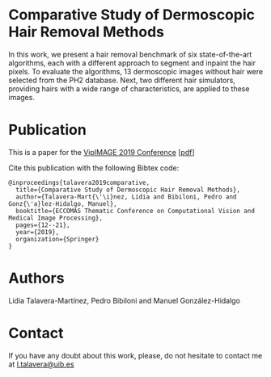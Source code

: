 # Comparative Study of Dermoscopic Hair Removal Methods

In this work, we present a hair removal benchmark of six state-of-the-art algorithms, each with a different approach to segment and inpaint the hair pixels. To evaluate the algorithms, 13 dermoscopic images without hair were selected from the PH2 database. Next, two different hair simulators, providing hairs with a wide range of characteristics, are applied to these images.

# Publication

This is a paper for the [VipIMAGE 2019 Conference](https://paginas.fe.up.pt/~vipimage/index.html) [[pdf](https://link.springer.com/chapter/10.1007/978-3-030-32040-9_2)]

Cite this publication with the following Bibtex code:

```
@inproceedings{talavera2019comparative,
  title={Comparative Study of Dermoscopic Hair Removal Methods},
  author={Talavera-Mart{\'\i}nez, Lidia and Bibiloni, Pedro and Gonz{\'a}lez-Hidalgo, Manuel},
  booktitle={ECCOMAS Thematic Conference on Computational Vision and Medical Image Processing},
  pages={12--21},
  year={2019},
  organization={Springer}
}
```

# Authors

Lidia Talavera-Martínez, Pedro Bibiloni and Manuel González-Hidalgo

# Contact

If you have any doubt about this work, please, do not hesitate to contact me at l.talavera@uib.es
